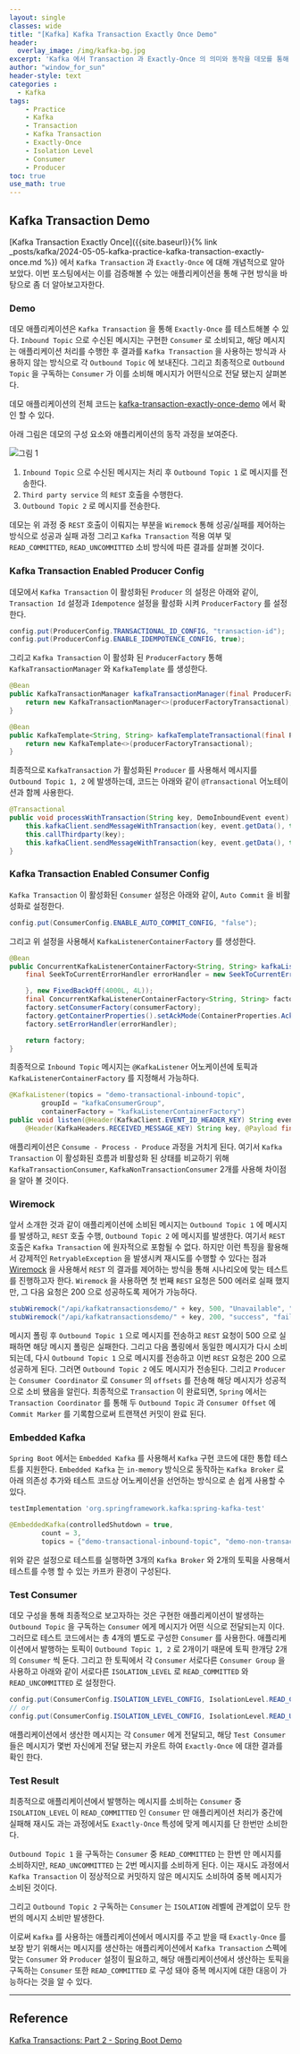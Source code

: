 ```yaml
--- 
layout: single
classes: wide
title: "[Kafka] Kafka Transaction Exactly Once Demo"
header:
  overlay_image: /img/kafka-bg.jpg
excerpt: 'Kafka 에서 Transaction 과 Exactly-Once 의 의미와 동작을 데모를 통해 알아보자'
author: "window_for_sun"
header-style: text
categories :
  - Kafka
tags:
    - Practice
    - Kafka
    - Transaction
    - Kafka Transaction
    - Exactly-Once
    - Isolation Level
    - Consumer
    - Producer
toc: true
use_math: true
---
```


## Kafka Transaction Demo
[Kafka Transaction Exactly Once]({{site.baseurl}}{% link _posts/kafka/2024-05-05-kafka-practice-kafka-transaction-exactly-once.md %})
에서 `Kafka Transaction` 과 `Exactly-Once` 에 대해 개념적으로 알아 보았다.
이번 포스팅에서는 이를 검증해볼 수 있는 애플리케이션을 통해 구현 방식을 바탕으로 좀 더 알아보고자한다. 

### Demo
데모 애플리케이션은 `Kafka Transaction` 을 통해 `Exactly-Once` 를 테스트해볼 수 있다. 
`Inbound Topic` 으로 수신된 메시지는 구현한 `Consumer` 로 소비되고, 
해당 메시지는 애플리케이션 처리를 수행한 후 결과를 `Kafka Transaction` 을 사용하는 방식과 사용하지 않는 방식으로 각 `Outbound Topic` 에 보내진다. 
그리고 최종적으로 `Outbound Topic` 을 구독하는 `Consumer` 가 이를 소비해 메시지가 어떤식으로 전달 됐는지 살펴본다.  

데모 애플리케이션의 전체 코드는 [kafka-transaction-exactly-once-demo](https://github.com/windowforsun/kafka-transaction-exactly-once)
에서 확인 할 수 있다.  

아래 그림은 데모의 구성 요소와 애플리케이션의 동작 과정을 보여준다.  

![그림 1]({{site.baseurl}}/img/kafka/kafka-transaction-demo-1.drawio.png)

1. `Inbound Topic` 으로 수신된 메시지는 처리 후 `Outbound Topic 1` 로 메시지를 전송한다. 
2. `Third party service` 의 `REST` 호출을 수행한다. 
3. `Outbound Topic 2` 로 메시지를 전송한다. 

데모는 위 과정 중 `REST` 호출이 이뤄지는 부분을 `Wiremock` 통해 성공/실패를 제어하는 방식으로 
성공과 실패 과정 그리고 `Kafka Transaction` 적용 여부 및 `READ_COMMITTED`, `READ_UNCOMMITTED` 소비 방식에 따른 결과를 살펴볼 것이다.  


### Kafka Transaction Enabled Producer Config
데모에서 `Kafka Transaction` 이 활성화된 `Producer` 의 설정은 아래와 같이, 
`Transaction Id` 설정과 `Idempotence` 설정을 활성화 시켜 `ProducerFactory` 를 설정한다. 

```java
config.put(ProducerConfig.TRANSACTIONAL_ID_CONFIG, "transaction-id");
config.put(ProducerConfig.ENABLE_IDEMPOTENCE_CONFIG, true);
```  

그리고 `Kafka Transaction` 이 활성화 된 `ProducerFactory` 통해 `KafkaTransactionManager` 와 `KafkaTemplate` 를 생성한다. 

```java
@Bean
public KafkaTransactionManager kafkaTransactionManager(final ProducerFactory<String, String> producerFactoryTransactional) {
    return new KafkaTransactionManager<>(producerFactoryTransactional);
}

@Bean
public KafkaTemplate<String, String> kafkaTemplateTransactional(final ProducerFactory<String, String> producerFactoryTransactional) {
    return new KafkaTemplate<>(producerFactoryTransactional);
}
```  

최종적으로 `KafkaTransaction` 가 활성화된 `Producer` 를 사용해서 메시지를 `Outbound Topic 1, 2` 에 발생하는데, 
코드는 아래와 같이 `@Transactional` 어노테이션과 함께 사용한다.  

```java
@Transactional
public void processWithTransaction(String key, DemoInboundEvent event) {
    this.kafkaClient.sendMessageWithTransaction(key, event.getData(), this.properties.getOutboundTopic1());
    this.callThirdparty(key);
    this.kafkaClient.sendMessageWithTransaction(key, event.getData(), this.properties.getOutboundTopic2());
}
```  

### Kafka Transaction Enabled Consumer Config
`Kafka Transaction` 이 활성화된 `Consumer` 설정은 아래와 같이, 
`Auto Commit` 을 비활성화로 설정한다.  

```java
config.put(ConsumerConfig.ENABLE_AUTO_COMMIT_CONFIG, "false");
```  

그리고 위 설정을 사용해서 `KafkaListenerContainerFactory` 를 생성한다. 

```java
@Bean
public ConcurrentKafkaListenerContainerFactory<String, String> kafkaListenerContainerFactory(final ConsumerFactory<String, String> consumerFactory) {
    final SeekToCurrentErrorHandler errorHandler = new SeekToCurrentErrorHandler((record, e) -> {

    }, new FixedBackOff(4000L, 4L));
    final ConcurrentKafkaListenerContainerFactory<String, String> factory = new ConcurrentKafkaListenerContainerFactory<>();
    factory.setConsumerFactory(consumerFactory);
    factory.getContainerProperties().setAckMode(ContainerProperties.AckMode.RECORD);
    factory.setErrorHandler(errorHandler);

    return factory;
}
```  

최종적으로 `Inbound Topic` 메시지는 `@KafkaListener` 어노케이션에 토픽과 `KafkaListenerContainerFactory` 를 지정해서 가능하다.  

```java
@KafkaListener(topics = "demo-transactional-inbound-topic", 
        groupId = "kafkaConsumerGroup", 
        containerFactory = "kafkaListenerContainerFactory")
public void listen(@Header(KafkaClient.EVENT_ID_HEADER_KEY) String eventId, 
    @Header(KafkaHeaders.RECEIVED_MESSAGE_KEY) String key, @Payload final String payload)
```  

애플리케이션은 `Consume - Process - Produce` 과정을 거치게 된다. 
여기서 `Kafka Transaction` 이 활성화된 흐름과 비활성화 된 상태를 비교하기 위해 
`KafkaTransactionConsumer`, `KafkaNonTransactionConsumer` 2개를 사용해 차이점을 알아 볼 것이다.  


### Wiremock
앞서 소개한 것과 같이 애플리케이션에 소비된 메시지는 `Outbound Topic 1` 에 메시지를 발생하고, `REST` 호출 수행, `Outbound Topic 2` 에 메시지를 발생한다. 
여기서 `REST` 호출은 `Kafka Transaction` 에 원자적으로 포함될 수 없다. 
하지만 이런 특징을 활용해서 강제적인 `RetryableException` 을 발생시켜 재시도를 수행할 수 있다는 점과 [Wiremock](https://wiremock.org/)
을 사용해서 `REST` 의 결과를 제어하는 방식을 통해 시나리오에 맞는 테스트를 진행하고자 한다. 
`Wiremock` 을 사용하면 첫 번째 `REST` 요청은 500 에러로 실패 했지만, 그 다음 요청은 200 으로 성공하도록 제어가 가능하다.  

```java
stubWiremock("/api/kafkatransactionsdemo/" + key, 500, "Unavailable", "failOnce", STARTED, "succeedNextTime");
stubWiremock("/api/kafkatransactionsdemo/" + key, 200, "success", "failOnce", "succeedNextTime", "succeedNextTime");
```  

메시지 폴링 후 `Outbound Topic 1` 으로 메시지를 전송하고 `REST` 요청이 500 으로 실패하면 해당 메시지 폴링은 실패한다. 
그리고 다음 폴링에서 동일한 메시지가 다시 소비되는데, 
다시 `Outbound Topic 1` 으로 메시지를 전송하고 이번 `REST` 요청은 200 으로 성공하게 된다. 
그러면 `Outbound Topic 2` 에도 메시지가 전송된다. 
그리고 `Producer` 는 `Consumer Coordinator` 로 `Consumer` 의 `offsets` 를 전송해 해당 메시지가 성공적으로 소비 됐음을 알린다. 
최종적으로 `Transaction` 이 완료되면, `Spring` 에서는 `Transaction Coordinator` 를 통해 두 `Outbound Topic` 과 `Consumer Offset` 에 
`Commit Marker` 를 기록함으로써 트랜잭션 커밋이 완료 된다.  

### Embedded Kafka
`Spring Boot` 에서는 `Embedded Kafka` 를 사용해서 `Kafka` 구현 코드에 대한 통합 테스트를 지원한다. 
`Embedded Kafka` 는 `in-memory` 방식으로 동작하는 `Kafka Broker` 로 아래 의존성 추가와 테스트 코드상 어노케이션을 선언하는 방식으로 
손 쉽게 사용할 수 있다.  

```groovy
testImplementation 'org.springframework.kafka:spring-kafka-test'
```

```java
@EmbeddedKafka(controlledShutdown = true, 
        count = 3, 
        topics = {"demo-transactional-inbound-topic", "demo-non-transactional-inbound-topic"})
```  

위와 같은 설정으로 테스트를 실행하면 3개의 `Kafka Broker` 와 2개의 토픽을 사용해서 테스트를 수행 할 수 있는 카프카 환경이 구성된다.  

### Test Consumer
데모 구성을 통해 최종적으로 보고자하는 것은 구현한 애플리케이션이 발생하는 `Outbound Topic` 을 구독하는 `Consumer` 에게 
메시지가 어떤 식으로 전달되는지 이다. 
그러므로 테스트 코드에서는 총 4개의 별도로 구성한 `Consumer` 를 사용한다. 
애플리케이션에서 발행하는 토픽이 `Outbound Topic 1, 2` 로 2개이기 때문에 토픽 한개당 2개의 `Consumer` 씩 둔다. 
그리고 한 토픽에서 각 `Consumer` 서로다른 `Consumer Group` 을 사용하고 아래와 같이 서로다른 `ISOLATION_LEVEL` 로 
`READ_COMMITTED` 와 `READ_UNCOMMITTED` 로 설정한다. 

```java
config.put(ConsumerConfig.ISOLATION_LEVEL_CONFIG, IsolationLevel.READ_COMMITTED.toString().toLowerCase(Locale.ROOT));
// or
config.put(ConsumerConfig.ISOLATION_LEVEL_CONFIG, IsolationLevel.READ_UNCOMMITTED.toString().toLowerCase(Locale.ROOT));
```  

애플리케이션에서 생산한 메시지는 각 `Consumer` 에게 전달되고, 
해당 `Test Consumer` 들은 메시지가 몇번 자신에게 전달 됐는지 카운트 하여 `Exactly-Once` 에 대한 결과를 확인 한다.  

### Test Result
최종적으로 애플리케이션에서 발행하는 메시지를 소비하는 `Consumer` 중 `ISOLATION_LEVEL` 이 `READ_COMMITTED` 인 `Consumer` 만 
애플리케이션 처리가 중간에 실패해 재시도 과는 과정에서도 `Exactly-Once` 특성에 맞게 메시지를 단 한번만 소비한다.  

`Outbound Topic 1` 을 구독하는 `Consumer` 중 `READ_COMMITTED` 는 한번 만 메시지를 소비하지만, 
`READ_UNCOMMITTED` 는 2번 메시지를 소비하게 된다. 
이는 재시도 과정에서 `Kafka Transaction` 이 정상적으로 커밋하지 않은 메시지도 소비하여 중복 메시지가 소비된 것이다.  

그리고 `Outbound Topic 2` 구독하는 `Consumer` 는 `ISOLATION` 레벨에 관계없이 모두 한번의 메시지 소비만 발생한다.  

이로써 `Kafka` 를 사용하는 애플리케이션에서 메시지를 주고 받을 때 `Exactly-Once` 를 보장 받기 위해서는 메시지를 생산하는 애플리케이션에서 
`Kafka Transaction` 스펙에 맞는 `Consumer` 와 `Producer` 설정이 필요하고, 
해당 애플리케이션에서 생산하는 토픽을 구독하는 `Consumer` 또한 `READ_COMMITTED` 로 구성 돼야 중복 메시지에 대한 대응이 가능하다는 것을 알 수 있다.  


---  
## Reference
[Kafka Transactions: Part 2 - Spring Boot Demo](https://www.lydtechconsulting.com/blog-kafka-transactions-part2.html)     






